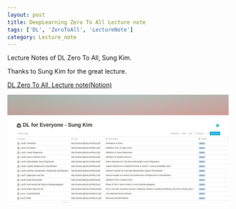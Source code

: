 ```yaml
---
layout: post
title: DeepLearning Zero To All Lecture note
tags: ['DL', 'ZeroToAll', 'LectureNote']
category: Lecture_note
---
```


Lecture Notes of DL Zero To All, Sung Kim.

Thanks to Sung Kim for the great lecture.

[DL Zero To All, Lecture note(Notion)](https://www.notion.so/rpblic/78e4b7b172ec48698a9d13a99d4243b8?v=a3bfa41cd3a741c4be0dd03958be97e2)

![스크린샷, 2018-09-03 01-43-58.png](/public/img/dlzerotoall/notion_screenshot.png)
